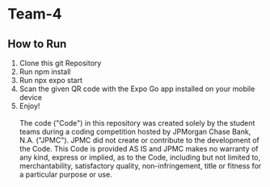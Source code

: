 # Team-4
## How to Run
1. Clone this git Repository
2. Run npm install
3. Run npx expo start
4. Scan the given QR code with the Expo Go app installed on your mobile device
5. Enjoy!
 <br /> <br /> The code ("Code") in this repository was created solely by the student teams during a coding competition hosted by JPMorgan Chase Bank, N.A. ("JPMC"). JPMC did not create or contribute to the development of the Code. This Code is provided AS IS and JPMC makes no warranty of any kind, express or implied, as to the Code, including but not limited to, merchantability, satisfactory quality, non-infringement, title or fitness for a particular purpose or use.